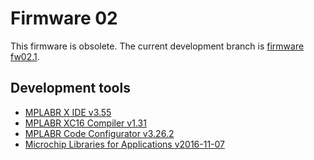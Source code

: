 # Firmware 02

This firmware is obsolete. The current development branch is [firmware fw02.1](https://github.com/OpenFeeder/firmware/tree/master/fw02_1).


## Development tools
- [MPLABR X IDE v3.55](http://www.microchip.com/mplab/mplab-x-ide)
- [MPLABR XC16 Compiler v1.31](http://www.microchip.com/mplab/compilers)
- [MPLABR Code Configurator v3.26.2](http://www.microchip.com/mplab/mplab-code-configurator)
- [Microchip Libraries for Applications v2016-11-07](http://www.microchip.com/mplab/microchip-libraries-for-applications)
